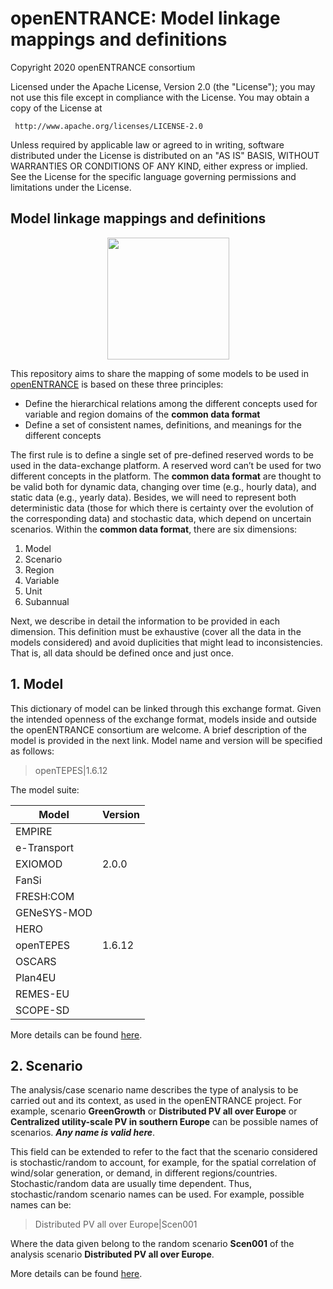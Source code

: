 # openENTRANCE: Model linkage mappings and definitions

Copyright 2020 openENTRANCE consortium

   Licensed under the Apache License, Version 2.0 (the "License");
   you may not use this file except in compliance with the License.
   You may obtain a copy of the License at

     http://www.apache.org/licenses/LICENSE-2.0

   Unless required by applicable law or agreed to in writing, software
   distributed under the License is distributed on an "AS IS" BASIS,
   WITHOUT WARRANTIES OR CONDITIONS OF ANY KIND, either express or implied.
   See the License for the specific language governing permissions and
   limitations under the License.

## Model linkage mappings and definitions

<p align="center">
  <img width="195" height="195" src="https://github.com/openENTRANCE/model-linkage/blob/master/assets/Models.png">
</p>

This repository aims to share the mapping of some models to be used in [openENTRANCE](https://openentrance.eu/) is based on these three principles:

* Define the hierarchical relations among the different concepts used for variable and region domains of the **common data format**
* Define a set of consistent names, definitions, and meanings for the different concepts

The first rule is to define a single set of pre-defined reserved words to be used in the data-exchange platform. A reserved word can’t be used for two different concepts in the platform.
The **common data format** are thought to be valid both for dynamic data, changing over time (e.g., hourly data), and static data (e.g., yearly data). Besides, we will need to represent both deterministic data (those for which there is certainty over the evolution of the corresponding data) and stochastic data, which depend on uncertain scenarios.
Within the **common data format**, there are six dimensions:

1.	Model
2.	Scenario
3.	Region
4.	Variable
5.	Unit
6.	Subannual

Next, we describe in detail the information to be provided in each dimension. This definition must be exhaustive (cover all the data in the models considered) and avoid duplicities that might lead to inconsistencies. That is, all data should be defined once and just once.

## 1. Model
This dictionary of model can be linked through this exchange format. Given the intended openness of the exchange format, models inside and outside the openENTRANCE consortium are welcome. A brief description of the model is provided in the next link. Model name and version will be specified as follows:

> openTEPES|1.6.12

The model suite:

|  __Model__  |  __Version__  |
|-------------|---------------|
| EMPIRE      |               |
| e-Transport |               |
| EXIOMOD     | 2.0.0         |
| FanSi       |               |
| FRESH:COM   |               |
| GENeSYS-MOD |               |
| HERO        |               |
| openTEPES   | 1.6.12        |
| OSCARS      |               |
| Plan4EU     |               |
| REMES-EU    |               |
| SCOPE-SD    |               |

More details can be found [here](Model/ModelDictionary.md).

## 2. Scenario
The analysis/case scenario name describes the type of analysis to be carried out and its context, as used in the openENTRANCE project. For example, scenario **GreenGrowth** or **Distributed PV all over Europe** or **Centralized utility-scale PV in southern Europe** can be possible names of scenarios. ***Any name is valid here***.

This field can be extended to refer to the fact that the scenario considered is stochastic/random to account, for example, for the spatial correlation of wind/solar generation, or demand, in different regions/countries. Stochastic/random data are usually time dependent.
Thus, stochastic/random scenario names can be used. For example, possible names can be:

> Distributed PV all over Europe|Scen001

Where the data given belong to the random scenario **Scen001** of the analysis scenario **Distributed PV all over Europe**.


More details can be found [here](Scenario/ScenarioDictionary.md).
